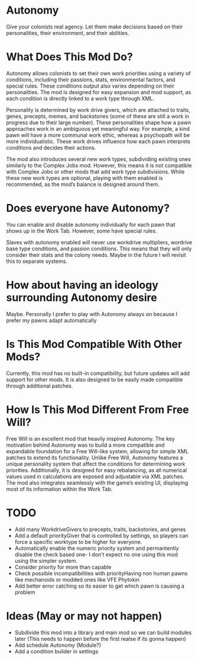 # Autonomy

Give your colonists real agency. Let them make decisions based on their personalities, their environment, and their abilities.

# What Does This Mod Do?

Autonomy allows colonists to set their own work priorities using a variety of conditions, including their passions, stats, environmental factors, and special rules. These conditions output also varies depending on their personalities. The mod is designed for easy expansion and mod support, as each condition is directly linked to a work type through XML.

Personality is determined by work drive givers, which are attached to traits, genes, precepts, memes, and backstories (some of these are still a work in progress due to their large number). These personalities shape how a pawn approaches work in an ambiguous yet meaningful way. For example, a kind pawn will have a more communal work ethic, whereas a psychopath will be more individualistic. These work drives influence how each pawn interprets conditions and decides their actions.

The mod also introduces several new work types, subdividing existing ones similarly to the Complex Jobs mod. However, this means it is not compatible with Complex Jobs or other mods that add work type subdivisions. While these new work types are optional, playing with them enabled is recommended, as the mod’s balance is designed around them.

# Does everyone have Autonomy?

You can enable and disable autonomy individually for each pawn that shows up in the Work Tab. However, some have special rules.

Slaves with autonomy enabled will never use workdrive multipliers, wordrive base type conditions, and passion conditions. This means that they will only consider their stats and the colony needs. Maybe in the future I will revisit this to separate systems.

# How about having an ideology surrounding Autonomy desire

Maybe. Personally I prefer to play with Autonomy always on because I prefer my pawns adapt automatically

# Is This Mod Compatible With Other Mods?

Currently, this mod has no built-in compatibility, but future updates will add support for other mods. It is also designed to be easily made compatible through additional patches.

# How Is This Mod Different From Free Will?

Free Will is an excellent mod that heavily inspired Autonomy. The key motivation behind Autonomy was to build a more compatible and expandable foundation for a Free Will-like system, allowing for simple XML patches to extend its functionality. Unlike Free Will, Autonomy features a unique personality system that affect the conditions for determining work priorities. Additionally, it is designed for easy rebalancing, as all numerical values used in calculations are exposed and adjustable via XML patches. The mod also integrates seamlessly with the game’s existing UI, displaying most of its information within the Work Tab.

# TODO

* Add many WorkdriveGivers to precepts, traits, backstories, and genes
* Add a default priorityGiver that is controlled by settings, so players can force a specific worktype to be higher for everyone.
* Automatically enable the numeric priority system and permantently disable the check based one- I don't expect no one using this mod using the simpler system.
* Consider priority for more than capable
* Check possible incompatibilities with priorityHaving non human pawns like mechanoids or modded ones like VFE Phytokin
* Add better error catching so its easier to get which pawn is causing a problem

# Ideas (May or may not happen)

* Subdivide this mod into a library and main mod so we can build modules later (This needs to happen before the first realse if its gonna happen)
* Add schedule Autonomy (Module?)
* Add a condition builder in settings